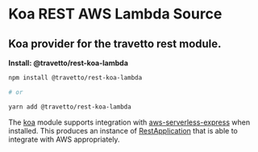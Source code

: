 <!-- This file was generated by @travetto/doc and should not be modified directly -->
<!-- Please modify https://github.com/travetto/travetto/tree/main/module/rest-koa-lambda/DOC.tsx and execute "npx trv doc" to rebuild -->
# Koa REST AWS Lambda Source

## Koa provider for the travetto rest module.

**Install: @travetto/rest-koa-lambda**
```bash
npm install @travetto/rest-koa-lambda

# or

yarn add @travetto/rest-koa-lambda
```

The [koa](https://koajs.com/) module supports integration with [aws-serverless-express](https://github.com/awslabs/aws-serverless-express/blob/master/README.md) when installed.  This produces an instance of [RestApplication](https://github.com/travetto/travetto/tree/main/module/rest/src/application/rest.ts#L19) that is able to integrate with AWS appropriately.
